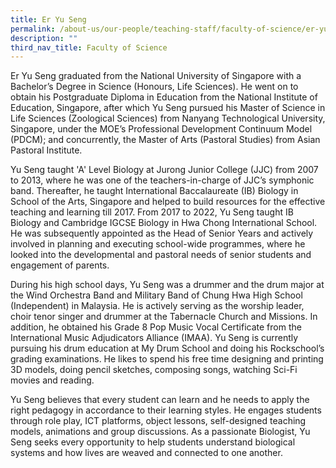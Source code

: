 ```yaml
---
title: Er Yu Seng
permalink: /about-us/our-people/teaching-staff/faculty-of-science/er-yu-seng/
description: ""
third_nav_title: Faculty of Science
---
```

Er Yu Seng graduated from the National University of Singapore with a Bachelor’s Degree in Science (Honours, Life Sciences). He went on to obtain his Postgraduate Diploma in Education from the National Institute of Education, Singapore, after which Yu Seng pursued his Master of Science in Life Sciences (Zoological Sciences) from Nanyang Technological University, Singapore, under the MOE’s Professional Development Continuum Model (PDCM); and concurrently, the Master of Arts (Pastoral Studies) from Asian Pastoral Institute.

Yu Seng taught 'A' Level Biology at Jurong Junior College (JJC) from 2007 to 2013, where he was one of the teachers-in-charge of JJC’s symphonic band. Thereafter, he taught International Baccalaureate (IB) Biology in School of the Arts, Singapore and helped to build resources for the effective teaching and learning till 2017. From 2017 to 2022, Yu Seng taught IB Biology and Cambridge IGCSE Biology in Hwa Chong International School. He was subsequently appointed as the Head of Senior Years and actively involved in planning and executing school-wide programmes, where he looked into the developmental and pastoral needs of senior students and engagement of parents.

During his high school days, Yu Seng was a drummer and the drum major at the Wind Orchestra Band and Military Band of Chung Hwa High School (Independent) in Malaysia. He is actively serving as the worship leader, choir tenor singer and drummer at the Tabernacle Church and Missions. In addition, he obtained his Grade 8 Pop Music Vocal Certificate from the International Music Adjudicators Alliance (IMAA). Yu Seng is currently pursuing his drum education at My Drum School and doing his Rockschool’s grading examinations. He likes to spend his free time designing and printing 3D models, doing pencil sketches, composing songs, watching Sci-Fi movies and reading.

Yu Seng believes that every student can learn and he needs to apply the right pedagogy in accordance to their learning styles. He engages students through role play, ICT platforms, object lessons, self-designed teaching models, animations and group discussions. As a passionate Biologist, Yu Seng seeks every opportunity to help students understand biological systems and how lives are weaved and connected to one another.